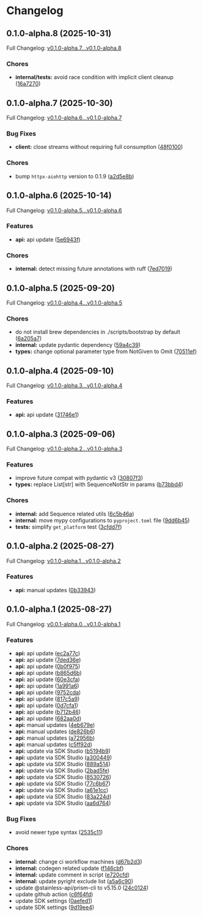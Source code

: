 # Changelog

## 0.1.0-alpha.8 (2025-10-31)

Full Changelog: [v0.1.0-alpha.7...v0.1.0-alpha.8](https://github.com/dataleonlabs/dataleon-python/compare/v0.1.0-alpha.7...v0.1.0-alpha.8)

### Chores

* **internal/tests:** avoid race condition with implicit client cleanup ([16a7270](https://github.com/dataleonlabs/dataleon-python/commit/16a72708bc147c733854ad05e62d5225f79290bd))

## 0.1.0-alpha.7 (2025-10-30)

Full Changelog: [v0.1.0-alpha.6...v0.1.0-alpha.7](https://github.com/dataleonlabs/dataleon-python/compare/v0.1.0-alpha.6...v0.1.0-alpha.7)

### Bug Fixes

* **client:** close streams without requiring full consumption ([48f0100](https://github.com/dataleonlabs/dataleon-python/commit/48f01007da66b137cb540a577b77cb99839c0f14))


### Chores

* bump `httpx-aiohttp` version to 0.1.9 ([a2d5e8b](https://github.com/dataleonlabs/dataleon-python/commit/a2d5e8b6e27e5b3f2bf3815ee9dbe0e5b68afc93))

## 0.1.0-alpha.6 (2025-10-14)

Full Changelog: [v0.1.0-alpha.5...v0.1.0-alpha.6](https://github.com/dataleonlabs/dataleon-python/compare/v0.1.0-alpha.5...v0.1.0-alpha.6)

### Features

* **api:** api update ([5e6943f](https://github.com/dataleonlabs/dataleon-python/commit/5e6943fc5724b9bf19cb8958b6d06f4b0abefcaf))


### Chores

* **internal:** detect missing future annotations with ruff ([7ed7019](https://github.com/dataleonlabs/dataleon-python/commit/7ed7019f18938d0b0ac99c18478696bb352dfd63))

## 0.1.0-alpha.5 (2025-09-20)

Full Changelog: [v0.1.0-alpha.4...v0.1.0-alpha.5](https://github.com/dataleonlabs/dataleon-python/compare/v0.1.0-alpha.4...v0.1.0-alpha.5)

### Chores

* do not install brew dependencies in ./scripts/bootstrap by default ([6a205a7](https://github.com/dataleonlabs/dataleon-python/commit/6a205a725a4ab48a90c8b4a54ef68d3d3e85b068))
* **internal:** update pydantic dependency ([59a4c39](https://github.com/dataleonlabs/dataleon-python/commit/59a4c398f569e19bda1dabb3ea4b4e5e5d2a5bc1))
* **types:** change optional parameter type from NotGiven to Omit ([70511ef](https://github.com/dataleonlabs/dataleon-python/commit/70511ef335ba875c0e03677349c44ab7a2609989))

## 0.1.0-alpha.4 (2025-09-10)

Full Changelog: [v0.1.0-alpha.3...v0.1.0-alpha.4](https://github.com/dataleonlabs/dataleon-python/compare/v0.1.0-alpha.3...v0.1.0-alpha.4)

### Features

* **api:** api update ([31746e1](https://github.com/dataleonlabs/dataleon-python/commit/31746e1b0fcbab12448d9b3780e9481c751a4b3b))

## 0.1.0-alpha.3 (2025-09-06)

Full Changelog: [v0.1.0-alpha.2...v0.1.0-alpha.3](https://github.com/dataleonlabs/dataleon-python/compare/v0.1.0-alpha.2...v0.1.0-alpha.3)

### Features

* improve future compat with pydantic v3 ([30807f3](https://github.com/dataleonlabs/dataleon-python/commit/30807f30670da75cef8c342c19e355f15adc165f))
* **types:** replace List[str] with SequenceNotStr in params ([b73bbd4](https://github.com/dataleonlabs/dataleon-python/commit/b73bbd4c876fc07eeb5e0c19db5a7d8bbcded4b4))


### Chores

* **internal:** add Sequence related utils ([6c5b46a](https://github.com/dataleonlabs/dataleon-python/commit/6c5b46a0d05188191626dd2887c52697944715d6))
* **internal:** move mypy configurations to `pyproject.toml` file ([9dd6b45](https://github.com/dataleonlabs/dataleon-python/commit/9dd6b45269b8a5d01ad61bfb73bd492c3c31c75c))
* **tests:** simplify `get_platform` test ([3cfdd7f](https://github.com/dataleonlabs/dataleon-python/commit/3cfdd7f302450237efa48f99d495d3bafc82bbf0))

## 0.1.0-alpha.2 (2025-08-27)

Full Changelog: [v0.1.0-alpha.1...v0.1.0-alpha.2](https://github.com/dataleonlabs/dataleon-python/compare/v0.1.0-alpha.1...v0.1.0-alpha.2)

### Features

* **api:** manual updates ([0b33943](https://github.com/dataleonlabs/dataleon-python/commit/0b339436d2404824f84db4cbb3a1d7dbfce4e648))

## 0.1.0-alpha.1 (2025-08-27)

Full Changelog: [v0.0.1-alpha.0...v0.1.0-alpha.1](https://github.com/dataleonlabs/dataleon-python/compare/v0.0.1-alpha.0...v0.1.0-alpha.1)

### Features

* **api:** api update ([ec2a77c](https://github.com/dataleonlabs/dataleon-python/commit/ec2a77c58ca2f109464ae026f527aaba5b7dbed2))
* **api:** api update ([7ded36e](https://github.com/dataleonlabs/dataleon-python/commit/7ded36ec68b2b2c522ea546049903242642a3c83))
* **api:** api update ([0b0f975](https://github.com/dataleonlabs/dataleon-python/commit/0b0f975bd9db1c7b41bf2654f3bb07ad97376b25))
* **api:** api update ([b865d6b](https://github.com/dataleonlabs/dataleon-python/commit/b865d6b5d9771883b2f5cd5c2fdd9d406b345c8b))
* **api:** api update ([60e3cfa](https://github.com/dataleonlabs/dataleon-python/commit/60e3cfa6959dd5997caba9da5b20701a6b17ce1c))
* **api:** api update ([1a991a6](https://github.com/dataleonlabs/dataleon-python/commit/1a991a605afaecea9533408e3719a98f0c860bbf))
* **api:** api update ([9752cda](https://github.com/dataleonlabs/dataleon-python/commit/9752cda974ff7534c225a0b3c6abaf5abf26664f))
* **api:** api update ([817c5a9](https://github.com/dataleonlabs/dataleon-python/commit/817c5a9a62e8d5596413fbb63332c05ac6a94e36))
* **api:** api update ([0d7cfa1](https://github.com/dataleonlabs/dataleon-python/commit/0d7cfa1f9bf9f4ff95ab4b34d981682bd5c53f68))
* **api:** api update ([b712b46](https://github.com/dataleonlabs/dataleon-python/commit/b712b460b45af0344f8e678620955aab24ae4b1e))
* **api:** api update ([682aa0d](https://github.com/dataleonlabs/dataleon-python/commit/682aa0d71c263dff0a05f99ad643036fdb8c3a2f))
* **api:** manual updates ([4eb679e](https://github.com/dataleonlabs/dataleon-python/commit/4eb679e80eda3416cdbc7f000580bf69f696d224))
* **api:** manual updates ([de826b6](https://github.com/dataleonlabs/dataleon-python/commit/de826b69b93cc0776c8032a9490bef99d073125f))
* **api:** manual updates ([a72956b](https://github.com/dataleonlabs/dataleon-python/commit/a72956bde35f40058e261b24b2c635f3d5a31864))
* **api:** manual updates ([c5ff92d](https://github.com/dataleonlabs/dataleon-python/commit/c5ff92d36e000542bf41b0b1f4c07727f43f0d71))
* **api:** update via SDK Studio ([b5194b9](https://github.com/dataleonlabs/dataleon-python/commit/b5194b93e2deffef6734e6917a82fd1fcc45b1c7))
* **api:** update via SDK Studio ([a300449](https://github.com/dataleonlabs/dataleon-python/commit/a300449dfbf14cd2bd659eba4dd05cd84797522b))
* **api:** update via SDK Studio ([889a514](https://github.com/dataleonlabs/dataleon-python/commit/889a5144f675cae403f426fc894934e464dcb2a9))
* **api:** update via SDK Studio ([2bad5fe](https://github.com/dataleonlabs/dataleon-python/commit/2bad5fe5a06cd13e36685633593f6637437dd0f9))
* **api:** update via SDK Studio ([8530726](https://github.com/dataleonlabs/dataleon-python/commit/85307267a962d22fdecef8395523d4e5a8930f1a))
* **api:** update via SDK Studio ([77c6b67](https://github.com/dataleonlabs/dataleon-python/commit/77c6b679d5b9fedcc443b8030908e24cdef07c49))
* **api:** update via SDK Studio ([a61e1cc](https://github.com/dataleonlabs/dataleon-python/commit/a61e1cc00d6f9bdf466fb4eef1f5858faffd46f6))
* **api:** update via SDK Studio ([83a224d](https://github.com/dataleonlabs/dataleon-python/commit/83a224dafe5bc09eabdd8eac71f8b819667b116d))
* **api:** update via SDK Studio ([aa6d764](https://github.com/dataleonlabs/dataleon-python/commit/aa6d764aa50a0153168c6904962ec5ee2679d736))


### Bug Fixes

* avoid newer type syntax ([2535c11](https://github.com/dataleonlabs/dataleon-python/commit/2535c117430d3679577f469e1352edfd6f573600))


### Chores

* **internal:** change ci workflow machines ([d67b2d3](https://github.com/dataleonlabs/dataleon-python/commit/d67b2d3b7ee3fee369eb6c1fd3862fd88af0d55c))
* **internal:** codegen related update ([f146cbf](https://github.com/dataleonlabs/dataleon-python/commit/f146cbf3c177b2b5d103fb5fae7226e9f7b117d1))
* **internal:** update comment in script ([e720cfd](https://github.com/dataleonlabs/dataleon-python/commit/e720cfdd3e15e2db39c6ed410e554a40d41072aa))
* **internal:** update pyright exclude list ([a5a6c90](https://github.com/dataleonlabs/dataleon-python/commit/a5a6c90735519474c5cb6371bccfab1f631c2577))
* update @stainless-api/prism-cli to v5.15.0 ([24c0124](https://github.com/dataleonlabs/dataleon-python/commit/24c0124e940eb14511a84a2ffed47d92a74b313c))
* update github action ([c6f64fd](https://github.com/dataleonlabs/dataleon-python/commit/c6f64fdf9404988f70e81a481905b1bc8ed9bf51))
* update SDK settings ([0aefed1](https://github.com/dataleonlabs/dataleon-python/commit/0aefed135a6291bf3989ae7119ce427f2bcf1f77))
* update SDK settings ([9d19ee4](https://github.com/dataleonlabs/dataleon-python/commit/9d19ee49d23a9c2f010d095ae88c3d97af8a9066))
